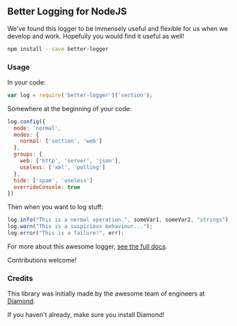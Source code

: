 Better Logging for NodeJS
-------------------------

We've found this logger to be immensely useful and flexible for us when we develop and work. Hopefully you would find it useful as well!

```bash
npm install --save better-logger
```

### Usage

In your code:
```js
var log = require('better-logger')('section');
```

Somewhere at the beginning of your code:
```js
log.config({
  mode: 'normal',
  modes: {
    normal: ['section', 'web']
  },
  groups: {
    web: ['http', 'server', 'json'],
    useless: ['xml', 'polling']
  },
  hide: ['spam', 'useless']
  overrideConsole: true
})
```

Then when you want to log stuff:
```js
log.info("This is a normal operation.", someVar1, someVar2, "strings");
log.warn("This is a suspicious behaviour...");
log.error("This is a failure!", err);
```

For more about this awesome logger, [see the full docs](https://github.com/diamondio/log/wiki/Documentation).

Contributions welcome!

### Credits
This library was initially made by the awesome team of engineers at [Diamond](https://diamond.io).

If you haven't already, make sure you install Diamond!


